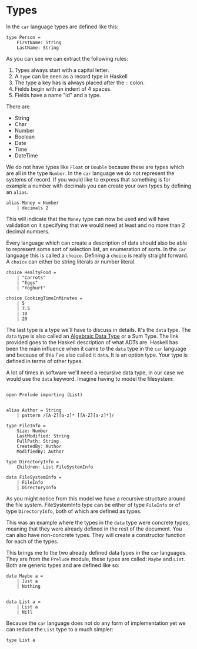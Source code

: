 # Types

In the `car` language types are defined like this:

```car
type Person =
    FirstName: String
    LastName: String
```

As you can see we can extract the following rules:

1.  Types always start with a capital letter.
2.  A `type` can be seen as a record type in Haskell
3.  The type a key has is always placed after the `:` colon.
4.  Fields begin with an indent of 4 spaces.
5.  Fields have a name "id" and a type.

There are

- String
- Char
- Number
- Boolean
- Date
- Time
- DateTime

We do not have types like `Float` or `Double` because these are types which are all in the type
`Number`. In the `car` language we do not represent the systems of record. If you would like to
express that something is for example a number with decimals you can create your own types by
defining an `alias`.

```
alias Money = Number
    | decimals 2
```

This will indicate that the `Money` type can now be used and will have validation on it specifying
that we would need at least and no more than 2 decimal numbers.

Every language which can create a description of data should also be able to represent some sort of
selection list, an enumeration of sorts. In the `car` language this is called a `choice`. Defining a
`choice` is really straight forward. A `choice` can either be string literals or number literal.

```
choice HealtyFood =
    | "Carrots"
    | "Eggs"
    | "Yoghurt"

choice CookingTimeInMinutes =
    | 5
    | 7.5
    | 10
    | 20

```

The last type is a type we'll have to discuss in details. It's the `data` type. The `data` type is
also called an [Algebraic Data Type](https://wiki.haskell.org/Algebraic_data_type) or a Sum Type.
The link provided goes to the Haskell description of what ADTs are. Haskell has been the main
influence when it came to the `data` type in the `car` language and because of this I've also called
it `data`. It is an option type. Your type is defined in terms of other types.

A lot of times in software we'll need a recursive data type, in our case we would use the `data`
keyword. Imagine having to model the filesystem:

```

open Prelude importing (List)


alias Author = String
    | pattern /[A-Z][a-z]* [[A-Z][a-z]*]/

type FileInfo =
    Size: Number
    LastModified: String
    FullPath: String
    CreatedBy: Author
    ModifiedBy: Author

type DirectoryInfo =
    Children: List FileSystemInfo

data FileSystemInfo =
    | FileInfo
    | DirectoryInfo

```

As you might notice from this model we have a recursive structure around the file system.
FileSystemInfo type can be either of type `FileInfo` or of type `DirectoryInfo`, both of which are
defined as types.

This was an example where the types in the `data` type were concrete types, meaning that they were
already defined in the rest of the document. You can also have non-concrete types. They will create
a constructor function for each of the types.

This brings me to the two already defined data types in the `car` languages. They are from the
`Prelude` module, these types are called: `Maybe` and `List`. Both are generic types and are defined
like so:

```
data Maybe a =
    | Just a
    | Nothing


data List a =
    | List a
    | Nill
```

Because the `car` language does not do any form of implementation yet we can reduce the `List` type
to a much simpler:

```
type List a
```
